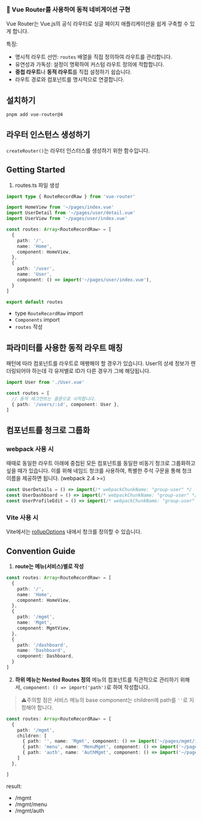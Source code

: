 ### 🔀 Vue Router를 사용하여 동적 네비게이션 구현
Vue Router는 Vue.js의 공식 라우터로 싱글 페이지 애플리케이션을 쉽게 구축할 수 있게 합니다.

특징:
- 명시적 라우트 선언: `routes` 배열을 직접 정의하여 라우트를 관리합니다.
- 유연성과 가독성: 설정이 명확하여 커스텀 라우트 정의에 적합합니다.
- **중첩 라우트**나 **동적 라우트**를 직접 설정하기 쉽습니다.
- 라우트 경로와 컴포넌트를 명시적으로 연결합니다.

## 설치하기
```bash
pnpm add vue-router@4
```

## 라우터 인스턴스 생성하기
`createRouter()`는 라우터 인스터스를 생성하기 위한 함수입니다.

## Getting Started
1. routes.ts 파일 생성
```typescript
import type { RouteRecordRaw } from 'vue-router'

import HomeView from '~/pages/index.vue'
import UserDetail from '~/pages/user/detail.vue'
import UserView from '~/pages/user/index.vue'

const routes: Array<RouteRecordRaw> = [
  {
    path: '/',
    name: 'Home',
    component: HomeView,
  },
  {
    path: '/user',
    name: 'User',
    component: () => import('~/pages/user/index.vue'),
  }
]

export default routes
```
- type `RouteRecordRaw` import
- `Components` import
- `routes` 작성

## 파라미터를 사용한 동적 라우트 매칭
패턴에 따라 컴포넌트를 라우트로 매팽해야 할 경우가 있습니다. User의 상세 정보가 렌더링되어야 하는데 각 유저별로 ID가 다른 경우가 그에 해당됩니다.

```typescript
import User from './User.vue'

const routes = [
  // 동적 세그먼트는 콜론으로 시작합니다.
  { path: '/users/:id', component: User },
]
```

## 컴포넌트를 청크로 그룹화
### webpack 사용 시
때때로 동일한 라우트 아래에 중첩된 모든 컴포넌트를 동일한 비동기 청크로 그룹화하고 싶을 때가 있습니다. 이를 위해 네임드 청크를 사용하여, 특별한 주석 구문을 통해 청크 이름을 제공하면 됩니다. (webpack 2.4 >=)

```typescript
const UserDetails = () => import(/* webpackChunkName: "group-user" */ './UserDetails.vue')
const UserDashboard = () => import(/* webpackChunkName: "group-user" */ './UserDashboard.vue')
const UserProfileEdit = () => import(/* webpackChunkName: "group-user" */ './UserProfileEdit.vue')
```

### Vite 사용 시
Vite에서는 [rollupOptions](https://vite.dev/config/#build-rollupoptions) 내에서 청크를 정의할 수 있습니다.

## Convention Guide
1. **route는 메뉴(서비스)별로 작성**
```typescript
const routes: Array<RouteRecordRaw> = [
  {
    path: '/',
    name: 'Home',
    component: HomeView,
  },
  {
    path: '/mgmt',
    name: 'Mgmt',
    component: MgmtView,
  },
  {
    path: '/dashboard',
    name: 'Dashboard',
    component: Dashboard,
  }
]
```

2. **하위 메뉴는 Nested Routes 정의**
메뉴의 컴포넌트를 직관적으로 관리하기 위해서, `component: () => import('path')`로 하여 작성합니다.
> ⚠️주의할 점은 서비스 메뉴의 base component는 children에 path를 `''`로 지정해야 합니다.

```typescript
const routes: Array<RouteRecordRaw> = [
  {
    path: '/mgmt',
    children: [
      { path: '', name: 'Mgmt', component: () => import('~/pages/mgmt/index.vue') },
      { path: 'menu', name: 'MenuMgmt', component: () => import('~/pages/mgmt/menu.vue') },
      { path: 'auth', name: 'AuthMgmt', component: () => import('~/pages/mgmt/auth.vue') },
    ]
  },

]
```
result:
- /mgmt
- /mgmt/menu
- /mgmt/auth
